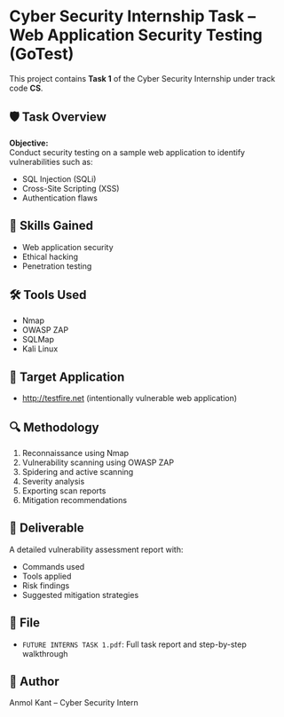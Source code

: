 # Cyber Security Internship Task – Web Application Security Testing (GoTest)

This project contains **Task 1** of the Cyber Security Internship under track code **CS**.

## 🛡️ Task Overview
**Objective:**  
Conduct security testing on a sample web application to identify vulnerabilities such as:
- SQL Injection (SQLi)
- Cross-Site Scripting (XSS)
- Authentication flaws

## 🧠 Skills Gained
- Web application security
- Ethical hacking
- Penetration testing

## 🛠️ Tools Used
- Nmap
- OWASP ZAP
- SQLMap
- Kali Linux

## 📂 Target Application
- http://testfire.net (intentionally vulnerable web application)

## 🔍 Methodology
1. Reconnaissance using Nmap
2. Vulnerability scanning using OWASP ZAP
3. Spidering and active scanning
4. Severity analysis
5. Exporting scan reports
6. Mitigation recommendations

## 📄 Deliverable
A detailed vulnerability assessment report with:
- Commands used
- Tools applied
- Risk findings
- Suggested mitigation strategies

## 📎 File
- `FUTURE INTERNS TASK 1.pdf`: Full task report and step-by-step walkthrough

## 👤 Author
Anmol Kant – Cyber Security Intern
